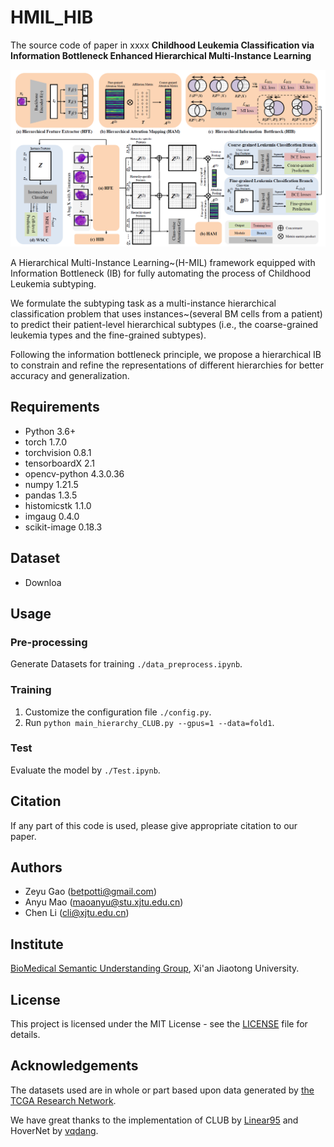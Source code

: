 # HMIL_HIB
The source code of paper in xxxx **Childhood Leukemia Classification via Information Bottleneck Enhanced Hierarchical Multi-Instance Learning**

![URL_TS](./paperGraph.png)

A Hierarchical Multi-Instance Learning~(H-MIL) framework equipped with Information Bottleneck (IB) for fully automating the process of Childhood Leukemia subtyping.

We formulate the subtyping task as a multi-instance hierarchical classification problem that uses instances~(several BM cells from a patient) to predict their patient-level hierarchical subtypes (i.e., the coarse-grained leukemia types and the fine-grained subtypes).

Following the information bottleneck principle, we propose a hierarchical IB to constrain and refine the representations of different hierarchies for better accuracy and generalization.

## Requirements
- Python 3.6+
- torch 1.7.0
- torchvision 0.8.1
- tensorboardX 2.1
- opencv-python 4.3.0.36
- numpy 1.21.5
- pandas 1.3.5
- histomicstk 1.1.0
- imgaug 0.4.0
- scikit-image 0.18.3

## Dataset
- Downloa

## Usage

### Pre-processing
Generate Datasets for training `./data_preprocess.ipynb`.

### Training
1. Customize the configuration file `./config.py`.
2. Run `python main_hierarchy_CLUB.py --gpus=1 --data=fold1`.

### Test
Evaluate the model by `./Test.ipynb`.

## Citation

If any part of this code is used, please give appropriate citation to our paper.

## Authors
- Zeyu Gao (betpotti@gmail.com)
- Anyu Mao (maoanyu@stu.xjtu.edu.cn)
- Chen Li (cli@xjtu.edu.cn)

## Institute
[BioMedical Semantic Understanding Group](http://www.chenli.group/home), Xi'an Jiaotong University.

## License
This project is licensed under the MIT License - see the [LICENSE](./LICENSE) file for details.

## Acknowledgements
The datasets used are in whole or part based upon data generated by [the TCGA Research Network](https://www.cancer.gov/tcga).

We have great thanks to the implementation of CLUB by [Linear95](https://github.com/Linear95/CLUB) and HoverNet by [vqdang](https://github.com/vqdang/hover_net).
